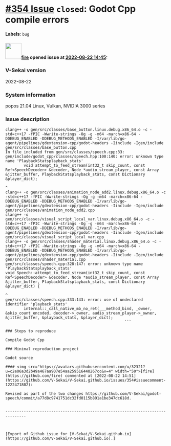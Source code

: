 # [\#354 Issue](https://github.com/V-Sekai/V-Sekai.github.io/issues/354) `closed`: Godot Cpp compile errors
**Labels**: `bug`


#### <img src="https://avatars.githubusercontent.com/u/32321?u=c2e06a3d2b49a467aa907e54aa259516440267cc&v=4" width="50">[fire](https://github.com/fire) opened issue at [2022-08-22 14:45](https://github.com/V-Sekai/V-Sekai.github.io/issues/354):

### V-Sekai version

2022-08-22

### System information

popos 21.04 Linux, Vulkan, NVIDIA 3000 series

### Issue description

```
clang++ -o gen/src/classes/base_button.linux.debug.x86_64.o -c -std=c++17 -fPIC -Wwrite-strings -Og -g -m64 -march=x86-64 -DDEBUG_ENABLED -DDEBUG_METHODS_ENABLED -I/var/lib/go-agent/pipelines/gdextension-cpp/godot-headers -Iinclude -Igen/include gen/src/classes/base_button.cpp
In file included from gen/src/classes/speech.cpp:33:
gen/include/godot_cpp/classes/speech.hpp:100:140: error: unknown type name 'PlaybackStatsplayback_stats'
        void attempt_to_feed_stream(int32_t skip_count, const Ref<SpeechDecoder> &decoder, Node *audio_stream_player, const Array &jitter_buffer, PlaybackStatsplayback_stats, const Dictionary &player_dict);
                                                                                                                                                  ^
clang++ -o gen/src/classes/animation_node_add2.linux.debug.x86_64.o -c -std=c++17 -fPIC -Wwrite-strings -Og -g -m64 -march=x86-64 -DDEBUG_ENABLED -DDEBUG_METHODS_ENABLED -I/var/lib/go-agent/pipelines/gdextension-cpp/godot-headers -Iinclude -Igen/include gen/src/classes/animation_node_add2.cpp
clang++ -o gen/src/classes/visual_script_local_var.linux.debug.x86_64.o -c -std=c++17 -fPIC -Wwrite-strings -Og -g -m64 -march=x86-64 -DDEBUG_ENABLED -DDEBUG_METHODS_ENABLED -I/var/lib/go-agent/pipelines/gdextension-cpp/godot-headers -Iinclude -Igen/include gen/src/classes/visual_script_local_var.cpp
clang++ -o gen/src/classes/shader_material.linux.debug.x86_64.o -c -std=c++17 -fPIC -Wwrite-strings -Og -g -m64 -march=x86-64 -DDEBUG_ENABLED -DDEBUG_METHODS_ENABLED -I/var/lib/go-agent/pipelines/gdextension-cpp/godot-headers -Iinclude -Igen/include gen/src/classes/shader_material.cpp
gen/src/classes/speech.cpp:328:147: error: unknown type name 'PlaybackStatsplayback_stats'
void Speech::attempt_to_feed_stream(int32_t skip_count, const Ref<SpeechDecoder> &decoder, Node *audio_stream_player, const Array &jitter_buffer, PlaybackStatsplayback_stats, const Dictionary &player_dict) {
                                                                                                                                                  ^
gen/src/classes/speech.cpp:333:143: error: use of undeclared identifier 'playback_stats'
        internal::_call_native_mb_no_ret(___method_bind, _owner, &skip_count_encoded, decoder->_owner, audio_stream_player->_owner, &jitter_buffer, &playback_stats, &player_dict);
                                                    ```

### Steps to reproduce

Compile Godot Cpp

### Minimal reproduction project

Godot source

#### <img src="https://avatars.githubusercontent.com/u/32321?u=c2e06a3d2b49a467aa907e54aa259516440267cc&v=4" width="50">[fire](https://github.com/fire) commented at [2022-08-22 14:51](https://github.com/V-Sekai/V-Sekai.github.io/issues/354#issuecomment-1222471802):

Revised as part of the two changes https://github.com/V-Sekai/godot-speech/commit/a77d8c9741751dc32fd0115b891a1be347dc618d.


-------------------------------------------------------------------------------



[Export of Github issue for [V-Sekai/V-Sekai.github.io](https://github.com/V-Sekai/V-Sekai.github.io).]
